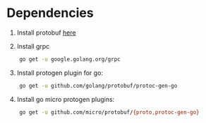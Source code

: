 # Dependencies

1. Install protobuf [here](https://github.com/google/protobuf/releases)

2. Install grpc 
```bash
    go get -u google.golang.org/grpc
```

3.  Install protogen plugin for go:

```bash
    go get -u github.com/golang/protobuf/protoc-gen-go
```
4. Install go micro protogen plugins: 

```bash
    go get -u github.com/micro/protobuf/{proto,protoc-gen-go}
```